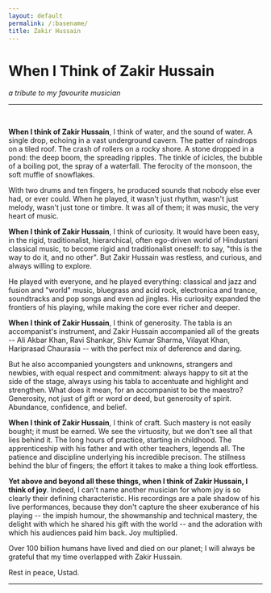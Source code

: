 ```yaml
---
layout: default
permalink: /:basename/
title: Zakir Hussain
---
```


# When I Think of Zakir Hussain

*a tribute to my favourite musician*

----

<br/>

**When I think of Zakir Hussain**, I think of water, and the sound of water.  A single drop, echoing in a vast underground cavern.  The patter of raindrops on a tiled roof.  The crash of rollers on a rocky shore.  A stone dropped in a pond: the deep boom, the spreading ripples.  The tinkle of icicles, the bubble of a boiling pot, the spray of a waterfall.  The ferocity of the monsoon, the soft muffle of snowflakes.  

With two drums and ten fingers, he produced sounds that nobody else ever had, or ever could.  When he played, it wasn't just rhythm, wasn't just melody, wasn't just tone or timbre.  It was all of them; it was music, the very heart of music.

**When I think of Zakir Hussain**, I think of curiosity.  It would have been easy, in the rigid, traditionalist, hierarchical, often ego-driven world of Hindustani classical music, to become rigid and traditionalist oneself: to say, "this is the way to do it, and no other".  But Zakir Hussain was restless, and curious, and always willing to explore.  

He played with everyone, and he played everything: classical and jazz and fusion and "world" music, bluegrass and acid rock, electronica and trance, soundtracks and pop songs and even ad jingles.  His curiosity expanded the frontiers of his playing, while making the core ever richer and deeper.

**When I think of Zakir Hussain**, I think of generosity.  The tabla is an accompanist's instrument, and Zakir Hussain accompanied all of the greats -- Ali Akbar Khan, Ravi Shankar, Shiv Kumar Sharma, Vilayat Khan, Hariprasad Chaurasia -- with the perfect mix of deference and daring.  

But he also accompanied youngsters and unknowns, strangers and newbies, with equal respect and commitment: always happy to sit at the side of the stage, always using his tabla to accentuate and highlight and strengthen.  What does it mean, for an accompanist to be the maestro?  Generosity, not just of gift or word or deed, but generosity of spirit.  Abundance, confidence, and belief. 

**When I think of Zakir Hussain**, I think of craft.  Such mastery is not easily bought; it must be earned.  We see the virtuosity, but we don't see all that lies behind it.  The long hours of practice, starting in childhood.  The apprenticeship with his father and with other teachers, legends all.  The patience and discipline underlying his incredible precison.  The stillness behind the blur of fingers; the effort it takes to make a thing look effortless.  

**Yet above and beyond all these things, when I think of Zakir Hussain, I think of joy**.  Indeed, I can't name another musician for whom joy is so clearly their defining characteristic.  His recordings are a pale shadow of his live performances, because they don't capture the sheer exuberance of his playing -- the impish humour, the showmanship and technical mastery, the delight with which he shared his gift with the world -- and the adoration with which his audiences paid him back.  Joy multiplied. 

Over 100 billion humans have lived and died on our planet; I will always be grateful that my time overlapped with Zakir Hussain.  

Rest in peace, Ustad.

----


<br/>
<br/>
<br/>



<!--
By turns impish and regal, whimsical and solemn, elegiac and exuberant, 
excitement and enthusiasm
The drum is silent, but the joy lives on.  

John McLaughlin and Joe Zawinul, Bela Fleck and Edgar Meyer, Kodo and Samul Nori, L Shankar and Yo Yo Ma and U Srinivas, Vikku Vinayakram and Selvaganesh, Van Morrison and George Harrison,.

fusion with Shakti and John McLaughlin, bluegrass with Bela Fleck, electronica with Tabla Beat Science, Kodo and Samul Nori, Kenny Wood,
--> 


